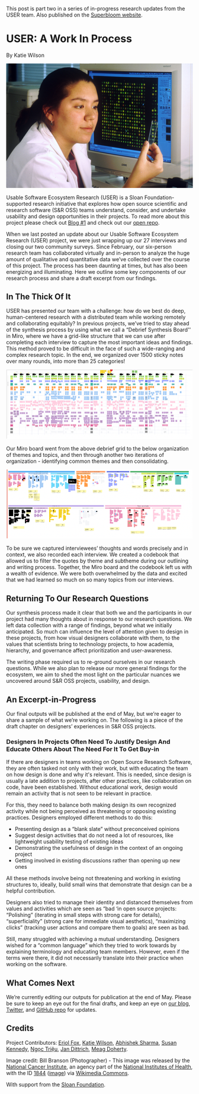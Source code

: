 This post is part two in a series of in-progress research updates from the USER team. Also published on the [Superbloom website](https://simplysecure.org/blog/user-a-work-in-process/).

# USER: A Work In Process

By Katie Wilson

![Female laboratory technician sitting at computer that displays a microarray.](images/NCI-Bill-Branson.jpg) 

Usable Software Ecosystem Research (USER) is a Sloan Foundation-supported research initiative that explores how open source scientific and research software (S&R OSS) teams understand, consider, and undertake usability and design opportunities in their projects. To read more about this project please check out [Blog #1](https://simplysecure.org/blog/introducing-user-usable-software-ecosystem-research/) and check out our [open repo](https://github.com/simplysecure/USER_project).

When we last posted an update about our Usable Software Ecosystem Research (USER) project, we were just wrapping up our 27 interviews and closing our two community surveys. Since February, our six-person research team has collaborated virtually and in-person to analyze the huge amount of qualitative and quantitative data we’ve collected over the course of this project. The process has been daunting at times, but has also been energizing and illuminating. Here we outline some key components of our research process and share a draft excerpt from our findings. 

## In The Thick Of It

USER has presented our team with a challenge: how do we best do deep, human-centered research with a distributed team while working remotely and collaborating equitably? In previous projects, we’ve tried to stay ahead of the synthesis process by using what we call a “Debrief Synthesis Board'' in Miro, where we have a grid-like structure that we can use after completing each interview to capture the most important ideas and findings. This method proved to be difficult in the face of such a wide-ranging and complex research topic. In the end, we organized over 1500 sticky notes over many rounds, into more than 25 categories! 

![](/images/superbloom.design_sloan_user_stickies_1.png)

Our Miro board went from the above debrief grid to the below organization of themes and topics, and then through another two iterations of organization - identifying common themes and then consolidating.

![](/images/superbloom.design_sloan_user_stickies_2.png)

To be sure we captured interviewees’ thoughts and words precisely and in context, we also recorded each interview. We created a codebook that allowed us to filter the quotes by theme and subtheme during our outlining and writing process. Together, the Miro board and the codebook left us with a wealth of evidence. We were both overwhelmed by the data and excited that we had learned so much on so many topics from our interviews. 

## Returning To Our Research Questions

Our synthesis process made it clear that both we and the participants in our project had many thoughts about in response to our research questions. We left data collection with a range of findings, beyond what we initially anticipated. So much can influence the level of attention given to design in these projects, from how visual designers collaborate with them, to the values that scientists bring to technology projects, to how academia, hierarchy, and governance affect prioritization and user-awareness. 

The writing phase required us to re-ground ourselves in our research questions. While we also plan to release our more general findings for the ecosystem, we aim to shed the most light on the particular nuances we uncovered around S&R OSS projects, usability, and design. 

## An Excerpt-in-Progress 

Our final outputs will be published at the end of May, but we’re eager to share a sample of what we’re working on. The following is a piece of the draft chapter on designers’ experiences in S&R OSS projects.

### Designers In Projects Often Need To Justify Design And Educate Others About The Need For It To Get Buy-in

If there are designers in teams working on Open Source Research Software, they are often tasked not only with their work, but with educating the team on how design is done and why it's relevant. This is needed, since design is usually a late addition to projects, after other practices, like collaboration on code, have been established. Without educational work, design would remain an activity that is not seen to be relevant in practice. 

For this, they need to balance both making design its own recognized activity while not being perceived as threatening or opposing existing practices. Designers employed different methods to do this: 

* Presenting design as a “blank slate” without preconceived opinions
* Suggest design activities that do not need a lot of resources, like lightweight usability testing of existing ideas
* Demonstrating the usefulness of design in the context of an ongoing project
* Getting involved in existing discussions rather than opening up new ones

All these methods involve being not threatening and working in existing structures to, ideally, build small wins that demonstrate that design can be a helpful contribution. 

Designers also tried to manage their identity and distanced themselves from values and activities which are seen as “bad ‘in open source projects: “Polishing” (iterating in small steps with strong care for details), “superficiality” (strong care for immediate visual aesthetics), “maximizing clicks” (tracking user actions and compare them to goals) are seen as bad. 

Still, many struggled with achieving a mutual understanding. Designers wished for a “common language” which they tried to work towards by explaining terminology and educating team members. However, even if the terms were there, it did not necessarily translate into their practice when working on the software. 

## What Comes Next

We’re currently editing our outputs for publication at the end of May. Please be sure to keep an eye out for the final drafts, and keep an eye on [our blog](https://simplysecure.org/blog/), [Twitter](https://twitter.com/sprblm_), and [GitHub repo](https://github.com/simplysecure/USER_project) for updates.

## Credits

Project Contributors: [Eriol Fox](https://twitter.com/EriolDoesDesign), [Katie Wilson](https://simplysecure.org/who-we-are/katie/), [Abhishek Sharma](https://twitter.com/abhi1203), [Susan Kennedy](https://twitter.com/smklibrarian), [Ngọc Triệu](https://twitter.com/kirakirawes), [Jan Dittrich](https://twitter.com/simulo), [Meag Doherty](https://twitter.com/EmDohh). 

Image credit: Bill Branson (Photographer) - This image was released by the [National Cancer Institute](https://en.wikipedia.org/wiki/National_Cancer_Institute), an agency part of the [National Institutes of Health](https://en.wikipedia.org/wiki/National_Institutes_of_Health), with the ID [1844](https://visualsonline.cancer.gov/details.cfm?imageid=1844) ([image](https://visualsonline.cancer.gov/retrieve.cfm?imageid=1844&dpi=300&fileformat=jpg)) via [Wikimedia Commons](https://commons.wikimedia.org/wiki/File:Film_Optical_Sensing_Device_for_Input_to_Computers_(FOSDIC).jpg).

With support from the [Sloan Foundation](https://sloan.org/).

